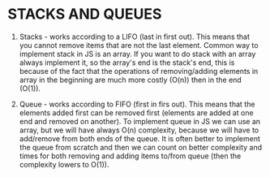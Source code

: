 # STACKS AND QUEUES

1. Stacks - works according to a LIFO (last in first out). This means that you cannot remove items that are not the last element. Common way to implement stack in JS is an array. If you want to do stack with an array always implement it, so the array's end is the stack's end, this is because of the fact that the operations of removing/adding elements in array in the beginning are much more costly (O(n)) then in the end (O(1)).

2. Queue - works according to FIFO (first in firs out). This means that the elements added first can be removed first (elements are added at one end and removed on another). To implement queue in JS we can use an array, but we will have always O(n) complexity, because we will have to add/remove from both ends of the queue. It is often better to implement the queue from scratch and then we can count on better complexity and times for both removing and adding items to/from queue (then the complexity lowers to O(1)).
